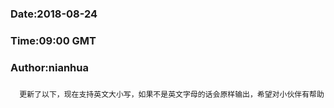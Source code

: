 ###
###    Date:2018-08-24
###   Time:09:00 GMT
###  Author:nianhua
###

````
  更新了以下，现在支持英文大小写，如果不是英文字母的话会原样输出，希望对小伙伴有帮助
````

